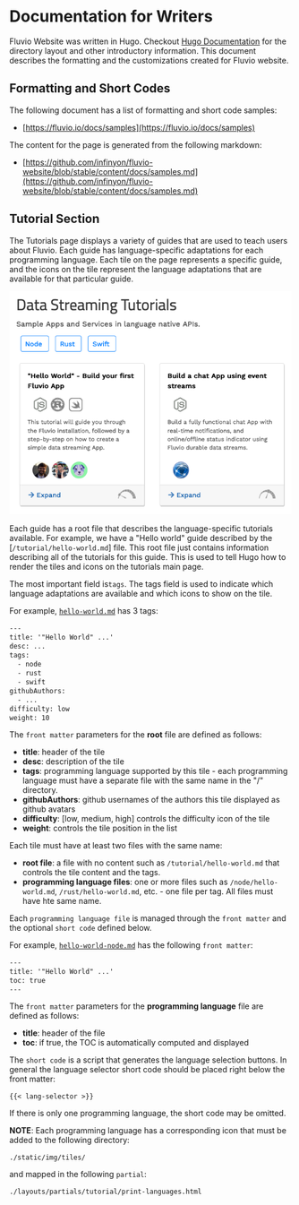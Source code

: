 # Documentation for Writers

Fluvio Website was written in Hugo. Checkout [Hugo Documentation](https://gohugo.io/documentation/) for the directory layout and other introductory information. This document describes the formatting and the customizations created for Fluvio website.

## Formatting and Short Codes

The following document has a list of formatting and short code samples: 

* [https://fluvio.io/docs/samples](https://fluvio.io/docs/samples)

The content for the page is generated from the following markdown: 

* [https://github.com/infinyon/fluvio-website/blob/stable/content/docs/samples.md](https://github.com/infinyon/fluvio-website/blob/stable/content/docs/samples.md)


## Tutorial Section

The Tutorials page displays a variety of guides that are used to teach users about Fluvio.
Each guide has language-specific adaptations for each programming language.
Each tile on the page represents a specific guide, and the icons on the tile represent
the language adaptations that are available for that particular guide.

![Tutorial page screenshot](./.github/assets/tutorial-panels.png)

Each guide has a root file that describes the language-specific tutorials available. For
example, we have a "Hello world" guide described by the [`/tutorial/hello-world.md`] file.
This root file just contains information describing all of the tutorials for this guide.
This is used to tell Hugo how to render the tiles and icons on the tutorials main page.

The most important field is`tags`. The tags field is used to indicate
which language adaptations are available and which icons to show on the tile.

For example, [`hello-world.md`] has 3 tags:

[`hello-world.md`]: ./content/tutorials/hello-world.md

```
---
title: '"Hello World" ...'
desc: ...
tags:
  - node
  - rust
  - swift
githubAuthors:
  - ...
difficulty: low
weight: 10
```

The `front matter` parameters for the **root** file are defined as follows:

* **title**: header of the tile
* **desc**: description of the tile
* **tags**: programming language supported by this tile - each programming language must have a separate file with the same name in the "/<tag>" directory.
* **githubAuthors**: github usernames of the authors this tile displayed as github avatars
* **difficulty**: [low, medium, high] controls the difficulty icon of the tile
* **weight**: controls the tile position in the list

Each tile must have at least two files with the same name:

* **root file**: a file with no content such as `/tutorial/hello-world.md` that controls the tile content and the tags.
* **programming language files**: one or more files such as `/node/hello-world.md`, `/rust/hello-world.md`, etc. - one file per tag. All files must have hte same name.

Each `programming language file` is managed through the `front matter` and the optional `short code` defined below. 

For example, [`hello-world-node.md`] has the following `front matter`:

[`hello-world-node.md`]: ./content/tutorials/hello-world-node.md

```
---
title: '"Hello World" ...'
toc: true
---
```

The `front matter` parameters for the **programming language** file are defined as follows:

* **title**: header of the file
* **toc**: if true, the TOC is automatically computed and displayed

The `short code` is a script that generates the language selection buttons. In general the language selector short code should be placed right below the front matter:

```
{{< lang-selector >}}
```

If there is only one programming language, the short code may be omitted.

**NOTE**: Each programming language has a corresponding icon that must be added to the following directory:

```
./static/img/tiles/
```

and mapped in the following `partial`:

```
./layouts/partials/tutorial/print-languages.html
```
